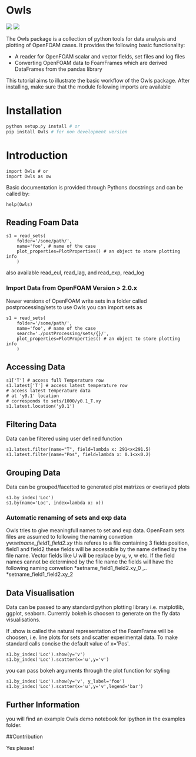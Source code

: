 # Owls

![](https://badge.fury.io/py/owls.svg)
![](https://badge.fury.io/gh/greole%2FOwls.svg)

The Owls package is a collection of python tools for data analysis and 
plotting of OpenFOAM cases. It provides the following basic functionality: 

- A reader for OpenFOAM scalar and vector fields, set files and log files
- Converting OpenFOAM data to FoamFrames which are derived DataFrames from the pandas library

This tutorial aims to illustrate the basic workflow of the Owls package.
After installing, make sure that the module following imports are available

# Installation
~~~~.bash
python setup.py install # or
pip install Owls # for non development version
~~~~

# Introduction

~~~~~~~~~~~~~~~~~~~~~~~~~~~~~~~~~~~~~~~~~ {.python .numberLines}
import Owls # or
import Owls as ow
~~~~~~~~~~~~~~~~~~~~~~~~~~~~~~~~~~~~~~~~~

Basic documentation is provided through Pythons docstrings and can be called by:

~~~~~~~~~~~~~~~~~~~~~~~~~~~~~~~~~~~~~~~~~ {.python .numberLines}
help(Owls)
~~~~~~~~~~~~~~~~~~~~~~~~~~~~~~~~~~~~~~~~~

## Reading Foam Data

~~~~.python
s1 = read_sets(
    folder='/some/path/', 
    name='foo', # name of the case 
    plot_properties=PlotProperties() # an object to store plotting info
    )
~~~~

also available read_eul, read_lag, and read_exp, read_log
### Import Data from OpenFOAM Version > 2.0.x
Newer versions of OpenFOAM write sets in a folder called postprocessing/sets
to use Owls you can import sets as
~~~~.python
s1 = read_sets(
    folder='/some/path/', 
    name='foo', # name of the case 
    search='./postProcessing/sets/{}/',
    plot_properties=PlotProperties() # an object to store plotting info
    )
~~~~

## Accessing Data
~~~~.python
s1['T'] # access full Temperature row
s1.latest['T'] # access latest temperature row
# access latest temperature data
# at 'y0.1' location
# corresponds to sets/1000/y0.1_T.xy
s1.latest.location('y0.1') 
~~~~

## Filtering Data
Data can be filtered using user defined function
~~~~.python
s1.latest.filter(name="T", field=lambda x: 291<x<291.5)
s1.latest.filter(name="Pos", field=lambda x: 0.1<x<0.2)
~~~~
## Grouping Data

Data can be grouped/facetted to generated plot matrizes or overlayed plots

~~~~.python
s1.by_index('Loc')
s1.by(name='Loc', index=lambda x: x))
~~~~

### Automatic renaming of sets and exp data
Owls tries to give meaningfull names to set and exp data. 
OpenFoam sets files are assumed to following the naming convetion
yw*setname_field1_field2.xy* this referes to a file containing 3 fields
position, field1 and field2 these fields will be accessible by the name 
defined by the file name. Vector fields like U will be replace by u, v, w etc.
If the field names cannot be determined by the file name the fields will have
the following naming convetion *setname_field1_field2.xy_0 ,.. *setname_field1_field2.xy_2

## Data Visualisation
Data can be passed to any standard python plotting library i.e. matplotlib, ggplot, seaborn.
Currently bokeh is choosen to generate on the fly data visualisations.

If .show is called the natural representation of the FoamFrame will be choosen, i.e. line plots for sets and scatter experimental data. To make standard calls concise the default value of x='Pos'.
~~~~.python
s1.by_index('Loc').show(y='v') 
s1.by_index('Loc').scatter(x='u',y='v') 
~~~~

you can pass bokeh arguments through the plot function for styling
~~~~.python
s1.by_index('Loc').show(y='v', y_label='foo') 
s1.by_index('Loc').scatter(x='u',y='v',legend='bar') 
~~~~

## Further Information
you will find an example Owls demo notebook for ipython in the examples folder.


##Contribution

Yes please!
